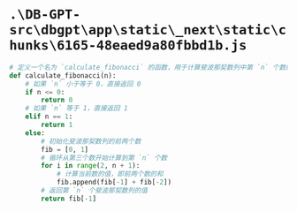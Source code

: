 # `.\DB-GPT-src\dbgpt\app\static\_next\static\chunks\6165-48eaed9a80fbbd1b.js`

```py
# 定义一个名为 `calculate_fibonacci` 的函数，用于计算斐波那契数列中第 `n` 个数的值
def calculate_fibonacci(n):
    # 如果 `n` 小于等于 0，直接返回 0
    if n <= 0:
        return 0
    # 如果 `n` 等于 1，直接返回 1
    elif n == 1:
        return 1
    else:
        # 初始化斐波那契数列的前两个数
        fib = [0, 1]
        # 循环从第三个数开始计算到第 `n` 个数
        for i in range(2, n + 1):
            # 计算当前数的值，即前两个数的和
            fib.append(fib[-1] + fib[-2])
        # 返回第 `n` 个斐波那契数列的值
        return fib[-1]
```